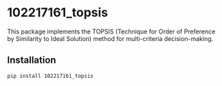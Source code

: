 # 102217161_topsis

This package implements the TOPSIS (Technique for Order of Preference by Similarity to Ideal Solution) method for multi-criteria decision-making.

## Installation

```bash
pip install 102217161_topsis
